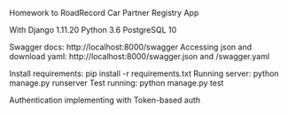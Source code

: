 Homework to RoadRecord
Car Partner Registry App

With
    Django 1.11.20
    Python 3.6
    PostgreSQL 10

Swagger docs: http://localhost:8000/swagger
Accessing json and download yaml: http://localhost:8000/swagger.json and /swagger.yaml

Install requirements: pip install -r requirements.txt
Running server: python manage.py runserver
Test running: python manage.py test

Authentication implementing with Token-based auth